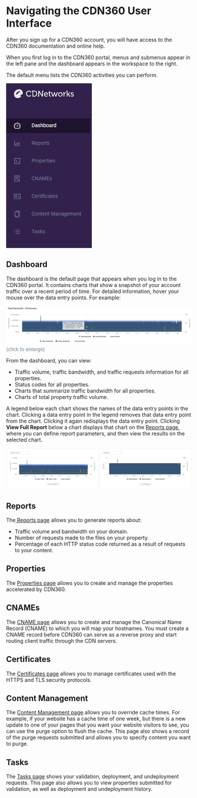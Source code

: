 # Navigating the CDN360 User Interface

After you sign up for a CDN360 account, you will have access to the CDN360 documentation and online help.

When you first log in to the CDN360 portal, menus and submenus appear in the left pane and the dashboard appears in the workspace to the right.

The default menu lists the CDN360 activities you can perform.

![null](<../Resources/Images/Screen 1.png>)

## Dashboard

The dashboard is the default page that appears when you log in to the CDN360 portal. It contains charts that show a snapshot of your account traffic over a recent period of time. For detailed information, hover your mouse over the data entry points. For example:

![null](<../Resources/Images/Total Bandwidth.png>)
<span style="color: #708090; font-size: 10pt;">(click to enlarge)</span>

From the dashboard, you can view:

- Traffic volume, traffic bandwidth, and traffic requests information for all properties.
- Status codes for all properties.
- Charts that summarize traffic bandwidth for all properties.
- Charts of total property traffic volume.

A legend below each chart shows the names of the data entry points in the chart. Clicking a data entry point in the legend removes that data entry point from the chart. Clicking it again redisplays the data entry point. Clicking **View Full Report** below a chart displays that chart on the [Reports page](<../Reports/Generating Reports.htm>), where you can define report parameters, and then view the results on the selected chart.

![null](<../Resources/Images/Traffic Volume.png>)

## Reports

The[ Reports page](<../Reports/Managing Reports.htm>) allows you to generate reports about:

- Traffic volume and bandwidth on your domain.
- Number of requests made to the files on your property.
- Percentage of each HTTP status code returned as a result of requests to your content.

## Properties

The [Properties page](<../Properties/managing_properties.htm>) allows you to create and manage the properties accelerated by CDN360.

## CNAMEs

The [CNAME page](<../CNAMEs/Managing CNAMEs.htm>) allows you to create and manage the Canonical Name Record (CNAME) to which you will map your hostnames. You must create a CNAME record before CDN360 can serve as a reverse proxy and start routing client traffic through the CDN servers.

## Certificates

The [Certificates page](<../Certificates/Managing Certificates.htm>) allows you to manage certificates used with the HTTPS and TLS security protocols.

## Content Management

The [Content Management page](<../Content Management/Overview.htm>) allows you to override cache times. For example, if your website has a cache time of one week, but there is a new update to one of your pages that you want your website visitors to see, you can use the purge option to flush the cache. This page also shows a record of the purge requests submitted and allows you to specify content you want to purge.

## Tasks

The [Tasks page](<../Tasks/Managing Tasks.htm>) shows your validation, deployment, and undeployment requests. This page also allows you to view properties submitted for validation, as well as deployment and undeployment history.